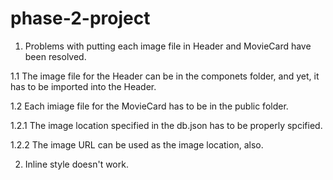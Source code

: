 # phase-2-project
1. Problems with putting each image file in Header and MovieCard have been resolved.

1.1 The image file for the Header can be in the componets folder, and yet, it has to be imported into the Header.

1.2 Each imiage file for the MovieCard has to be in the public folder.

1.2.1 The image location specified in the db.json has to be properly spcified.

1.2.2 The image URL can be used as the image location, also.

2. Inline style doesn't work.
